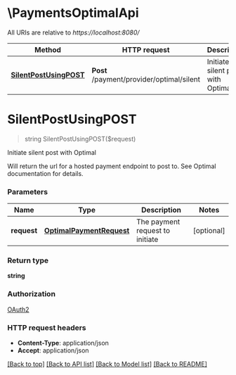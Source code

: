 # \PaymentsOptimalApi

All URIs are relative to *https://localhost:8080/*

Method | HTTP request | Description
------------- | ------------- | -------------
[**SilentPostUsingPOST**](PaymentsOptimalApi.md#SilentPostUsingPOST) | **Post** /payment/provider/optimal/silent | Initiate silent post with Optimal


# **SilentPostUsingPOST**
> string SilentPostUsingPOST($request)

Initiate silent post with Optimal

Will return the url for a hosted payment endpoint to post to. See Optimal documentation for details.


### Parameters

Name | Type | Description  | Notes
------------- | ------------- | ------------- | -------------
 **request** | [**OptimalPaymentRequest**](OptimalPaymentRequest.md)| The payment request to initiate | [optional] 

### Return type

**string**

### Authorization

[OAuth2](../README.md#OAuth2)

### HTTP request headers

 - **Content-Type**: application/json
 - **Accept**: application/json

[[Back to top]](#) [[Back to API list]](../README.md#documentation-for-api-endpoints) [[Back to Model list]](../README.md#documentation-for-models) [[Back to README]](../README.md)


